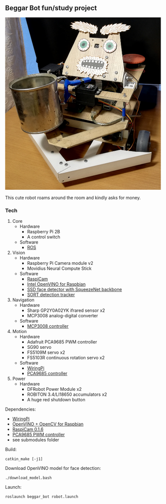 ## Beggar Bot fun/study project

![](bot.jpg)

This cute robot roams around the room and kindly asks for money.

### Tech

1. Core
    * Hardware
        * Raspberry Pi 2B
        * A control switch
    * Software
        * [ROS](https://www.ros.org/)
2. Vision
    * Hardware
        * Raspberry Pi Camera module v2
        * Movidius Neural Compute Stick
    * Software
        * [RaspiCam](http://www.uco.es/investiga/grupos/ava/node/40)
        * [Intel OpenVINO for Raspbian](https://docs.openvinotoolkit.org/latest/_docs_install_guides_installing_openvino_raspbian.html)
        * [SSD face detector with SqueezeNet backbone](https://docs.openvinotoolkit.org/latest/_models_intel_face_detection_retail_0004_description_face_detection_retail_0004.html)
        * [SORT detection tracker](https://github.com/BeloborodovDS/sort-cpp)
3. Navigation
   * Hardware
       * Sharp GP2Y0A02YK ifrared sensor x2
       * MCP3008 analog-digital converter
   * Software
       * [MCP3008 controller](https://github.com/halherta/RaspberryPi-mcp3008Spi)
4. Motion 
    * Hardware
        * Adafruit PCA9685 PWM controller
        * SG90 servo
        * FS5109M servo x2
        * FS5103R continuous rotation servo x2
    * Software
        * [WiringPi](http://wiringpi.com/)
        * [PCA9685 controller](https://github.com/Reinbert/pca9685)
5. Power
    * Hardware
        * DFRobot Power Module x2
        * ROBITON 3.4/LI18650 accumulators x2
        * A huge red shutdown button


Dependencies:

* <a href="http://wiringpi.com/" target="_blank">WiringPi</a>
* <a href="https://docs.openvinotoolkit.org/latest/_docs_install_guides_installing_openvino_raspbian.html" target="_blank">OpenVINO + OpenCV for Raspbian</a>
* <a href="http://www.uco.es/investiga/grupos/ava/node/40" target="_blank">RaspiCam 0.1.6</a>
* <a href="https://github.com/Reinbert/pca9685" target="_blank">PCA9685 PWM controller</a>
* see submodules folder

Build:

~~~
catkin_make [-j1]
~~~

Download OpenVINO model for face detection: 

~~~
./download_model.bash
~~~

Launch:

~~~
roslaunch beggar_bot robot.launch
~~~
